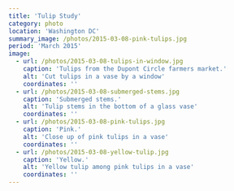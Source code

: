 ```yaml
---
title: 'Tulip Study'
category: photo
location: 'Washington DC'
summary_image: /photos/2015-03-08-pink-tulips.jpg
period: 'March 2015'
image:
  - url: /photos/2015-03-08-tulips-in-window.jpg
    caption: 'Tulips from the Dupont Circle farmers market.'
    alt: 'Cut tulips in a vase by a window'
    coordinates: ''
  - url: /photos/2015-03-08-submerged-stems.jpg
    caption: 'Submerged stems.'
    alt: 'Tulip stems in the bottom of a glass vase'
    coordinates: ''
  - url: /photos/2015-03-08-pink-tulips.jpg
    caption: 'Pink.'
    alt: 'Close up of pink tulips in a vase'
    coordinates: ''
  - url: /photos/2015-03-08-yellow-tulip.jpg
    caption: 'Yellow.'
    alt: 'Yellow tulip among pink tulips in a vase'
    coordinates: ''   
---
```


